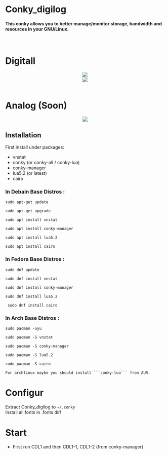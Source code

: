 #  Conky_digilog <br/>
<h4>This conky allows you to better manage/monitor  storage, bandwidth and resources in your GNU/Linux. </h4><br/>

# Digitall <br/>
<div align="center"><a href=""><img src="http://s8.picofile.com/file/8352588468/sc.png"></a></div>
<div align="center"><a href=""><img src="http://s9.picofile.com/file/8352585384/coccccc.gif"></a></div><br/>

# Analog (Soon) <br/>
<div align="center"><a href="Soon"><img src="http://s9.picofile.com/file/8352637484/Screenshot_from_2019_02_12_02_47_17.jpg"></a></div>



## Installation
First install under packages:
- vnstat
- conky (or conky-all / conky-lua)
- conky-manager
- lua5.2 (or latest)
- cairo

###  In Debain Base Distros :
	
	
    sudo apt-get update 
 
    sudo apt-get upgrade

    sudo apt install vnstat 

    sudo apt install conky-manager
    
    sudo apt install lua5.2
    
    sudo apt install cairo
    
 	
### In Fedora Base Distros :

    sudo dnf update

    sudo dnf install vnstat

    sudo dnf install conky-manager
    
    sudo dnf install lua5.2
    
     sudo dnf install cairo
	
### In Arch Base Distros :
	
	sudo pacman -Syu
	
	sudo pacman -S vnstat
	
	sudo pacman -S conky-manager
	
	sudo pacman -S lua5.2
	
	sudo pacman -S cairo
	
 `For archlinux maybe you should install ```conky-lua``` from AUR.`
# Configur 
Extract Conky_digilog to `~/.conky` <br/>
Install all fonts in .fonts dir!
# Start 
- First run CDL1 and then CDL1-1, CDL1-2 (from conky-manager)
 
